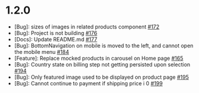 # 1.2.0

* [Bug]: sizes of images in related products component [#172](https://github.com/vuestorefront-community/vendure/pull/172)
* [Bug]: Project is not building [#176](https://github.com/vuestorefront-community/vendure/issues/176)
* [Docs]: Update README.md [#177](https://github.com/vuestorefront-community/vendure/issues/177)
* [Bug]: BottomNavigation on mobile is moved to the left, and cannot open the mobile menu [#184](https://github.com/vuestorefront-community/vendure/issues/184)
* [Feature]: Replace mocked products in carousel on Home page [#165](https://github.com/vuestorefront-community/vendure/issues/165)
* [Bug]: Country state on billing step not getting persisted upon selection [#194](https://github.com/vuestorefront-community/vendure/pull/194)
* [Bug]: Only featured image used to be displayed on product page [#195](https://github.com/vuestorefront-community/vendure/issues/195)
* [Bug]: Cannot continue to payment if shipping price i 0 [#199](https://github.com/vuestorefront-community/vendure/issues/199)
